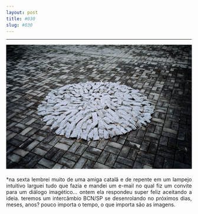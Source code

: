 ```yaml
---
layout: post
title: #030
slug: #030
---
```

---
<p class="description" style="text-align: justify;">
<img src="/assets/danilo-luna-earlyworks-01.jpg" />  
<br>
<br>
*na sexta lembrei muito de uma amiga catalã e de repente em um lampejo intuitivo larguei tudo que fazia e mandei um e-mail no qual fiz um convite para um diálogo imagético... ontem ela respondeu super feliz aceitando a ideia. teremos um intercâmbio BCN/SP se desenrolando no próximos dias, meses, anos? pouco importa o tempo, o que importa são as imagens.
